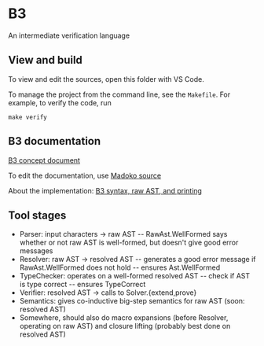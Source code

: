 # B3

An intermediate verification language

## View and build

To view and edit the sources, open this folder with VS Code.

To manage the project from the command line, see the `Makefile`. For example, to verify the code, run

```
make verify
```

## B3 documentation

[B3 concept document](doc/out/krml301.html)

To edit the documentation, use [Madoko source](doc/krml301.mdk)

About the implementation:
[B3 syntax, raw AST, and printing](doc/out/krml304.html)

## Tool stages

- Parser: input characters -> raw AST
  -- RawAst.WellFormed says whether or not raw AST is well-formed, but doesn't give good error messages
- Resolver: raw AST -> resolved AST
  -- generates a good error message if RawAst.WellFormed does not hold
  -- ensures Ast.WellFormed
- TypeChecker: operates on a well-formed resolved AST
  -- check if AST is type correct
  -- ensures TypeCorrect
- Verifier: resolved AST -> calls to Solver.{extend,prove}
- Semantics: gives co-inductive big-step semantics for raw AST (soon: resolved AST)
- Somewhere, should also do macro expansions (before Resolver, operating on raw AST) and closure lifting (probably best done on resolved AST)

